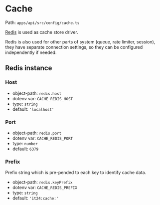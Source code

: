 # Cache

Path: `apps/api/src/config/cache.ts`

[Redis](https://redis.io) is used as cache store driver.

Redis is also used for other parts of system (queue, rate limiter, session), they have separate connection settings, so they can be configured independently if needed.

## Redis instance

### Host

* object-path: `redis.host`
* dotenv var: `CACHE_REDIS_HOST`
* type: `string`
* default: `'localhost'`

### Port

* object-path: `redis.port`
* dotenv var: `CACHE_REDIS_PORT`
* type: `number`
* default: `6379`

### Prefix
Prefix string which is pre-pended to each key to identify cache data.

* object-path: `redis.keyPrefix`
* dotenv var: `CACHE_REDIS_PREFIX`
* type: `string`
* default: `'it24:cache:'`
